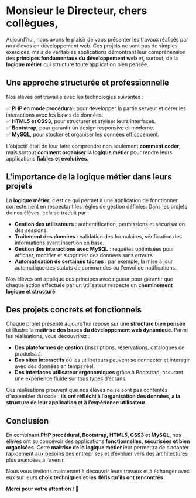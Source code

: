 # Monsieur le Directeur, chers collègues,

Aujourd’hui, nous avons le plaisir de vous présenter les travaux réalisés par nos élèves en développement web. Ces projets ne sont pas de simples exercices, mais de véritables applications démontrant leur compréhension des **principes fondamentaux du développement web** et, surtout, de la **logique métier** qui structure toute application bien pensée.

## Une approche structurée et professionnelle

Nos élèves ont travaillé avec les technologies suivantes :

✅ **PHP en mode procédural**, pour développer la partie serveur et gérer les interactions avec les bases de données.  
✅ **HTML5 et CSS3**, pour structurer et styliser leurs interfaces.  
✅ **Bootstrap**, pour garantir un design responsive et moderne.  
✅ **MySQL**, pour stocker et organiser les données efficacement.  

L’objectif était de leur faire comprendre non seulement **comment coder**, mais surtout **comment organiser la logique métier** pour rendre leurs applications **fiables et évolutives**.

## L'importance de la logique métier dans leurs projets

La **logique métier**, c’est ce qui permet à une application de fonctionner correctement en respectant les règles de gestion définies. Dans les projets de nos élèves, cela se traduit par :

- **Gestion des utilisateurs** : authentification, permissions et sécurisation des sessions.
- **Traitement des données** : validation des formulaires, vérification des informations avant insertion en base.
- **Gestion des interactions avec MySQL** : requêtes optimisées pour afficher, modifier et supprimer des données sans erreurs.
- **Automatisation de certaines tâches** : par exemple, la mise à jour automatique des statuts de commandes ou l'envoi de notifications.

Nos élèves ont appliqué ces principes avec rigueur pour garantir que chaque action effectuée par un utilisateur respecte un **cheminement logique et structuré**.

## Des projets concrets et fonctionnels

Chaque projet présenté aujourd’hui repose sur une **structure bien pensée** et illustre la **maîtrise des bases du développement web dynamique**. Parmi les réalisations, vous découvrirez :

- **Des plateformes de gestion** (inscriptions, réservations, catalogues de produits…).
- **Des sites interactifs** où les utilisateurs peuvent se connecter et interagir avec des données en temps réel.
- **Des interfaces utilisateur ergonomiques** grâce à Bootstrap, assurant une expérience fluide sur tous types d’écrans.

Ces réalisations prouvent que nos élèves ne se sont pas contentés d’assembler du code : **ils ont réfléchi à l’organisation des données, à la structure de leur application et à l’expérience utilisateur**.

## Conclusion

En combinant **PHP procédural, Bootstrap, HTML5, CSS3 et MySQL**, nos élèves ont su concevoir des applications **fonctionnelles, sécurisées et bien organisées**. Cette **maîtrise de la logique métier** leur permettra de s’adapter rapidement aux besoins des entreprises et d’évoluer vers des architectures plus avancées à l’avenir.

Nous vous invitons maintenant à découvrir leurs travaux et à échanger avec eux sur leurs **choix techniques et les défis qu’ils ont rencontrés**.

**Merci pour votre attention !** 🚀
